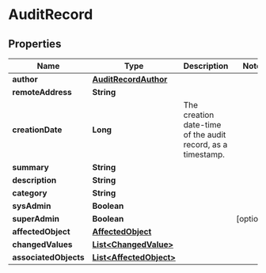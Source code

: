 # AuditRecord

## Properties
Name | Type | Description | Notes
------------ | ------------- | ------------- | -------------
**author** | [**AuditRecordAuthor**](AuditRecordAuthor.md) |  | 
**remoteAddress** | **String** |  | 
**creationDate** | **Long** | The creation date-time of the audit record, as a timestamp. | 
**summary** | **String** |  | 
**description** | **String** |  | 
**category** | **String** |  | 
**sysAdmin** | **Boolean** |  | 
**superAdmin** | **Boolean** |  |  [optional]
**affectedObject** | [**AffectedObject**](AffectedObject.md) |  | 
**changedValues** | [**List&lt;ChangedValue&gt;**](ChangedValue.md) |  | 
**associatedObjects** | [**List&lt;AffectedObject&gt;**](AffectedObject.md) |  | 
